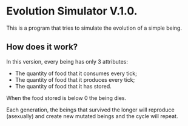 # Evolution Simulator V.1.0.
This is a program that tries to simulate the evolution of a simple being.
## How does it work?
In this version, every being has only 3 attributes:
- The quantity of food that it consumes every tick;
- The quantity of food that it produces every tick;
- The quantity of food that it has stored.

When the food stored is below 0 the being dies.

Each generation, the beings that survived the longer will reproduce (asexually) and create new mutated beings and the cycle will repeat.
